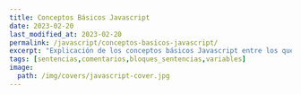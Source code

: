 ```yaml
---
title: Conceptos Básicos Javascript
date: 2023-02-20
last_modified_at: 2023-02-20
permalink: /javascript/conceptos-basicos-javascript/
excerpt: "Explicación de los conceptos básicos Javascript entre los que encontramos las sentencias, bloques o comentarios de código."
tags: [sentencias,comentarios,bloques_sentencias,variables]
image:
  path: /img/covers/javascript-cover.jpg
---
```


